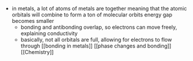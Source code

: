 - in metals, a lot of atoms of metals are together meaning that the atomic orbitals will combine to form a ton of molecular orbits energy gap becomes smaller
	- bonding and antibonding overlap, so electrons can move freely, explaining conductivity
	- basically, not all orbitals are full, allowing for electrons to flow through
[[bonding in metals]] [[phase changes and bonding]] [[Chemistry]]